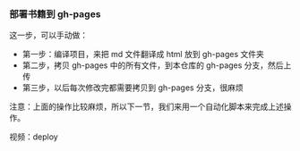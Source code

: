 ### 部署书籍到 gh-pages

这一步，可以手动做：

- 第一步：编译项目，来把 md 文件翻译成 html 放到 gh-pages 文件夹
- 第二步，拷贝 gh-pages 中的所有文件，到本仓库的 gh-pages 分支，然后上传
- 第三步，以后每次修改完都需要拷贝到 gh-pages 分支，很麻烦


注意：上面的操作比较麻烦，所以下一节，我们来用一个自动化脚本来完成上述操作。

视频：deploy
